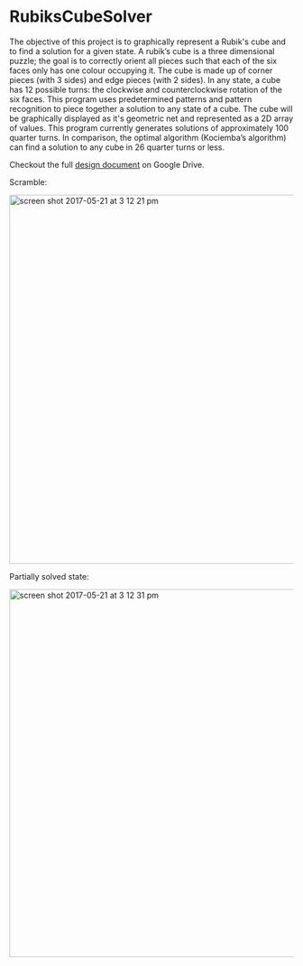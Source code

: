 # RubiksCubeSolver
The objective of this project is to graphically represent a Rubik's cube and to find a solution for a given state. A rubik’s cube is a three dimensional puzzle; the goal is to correctly orient all pieces such that each of the six faces only has one colour occupying it. The cube is made up of corner pieces (with 3 sides) and edge pieces (with 2 sides). In any state, a cube has 12 possible turns: the clockwise and counterclockwise rotation of the six faces. This program uses predetermined patterns and pattern recognition to piece together a solution to any state of a cube. The cube will be graphically displayed as it's geometric net and represented as a 2D array of values. This program currently generates solutions of approximately 100 quarter turns. In comparison, the optimal algorithm (Kociemba’s algorithm) can find a solution to any cube in 26 quarter turns or less.

Checkout the full <a href ="https://docs.google.com/document/d/1RCjFrMTkLgQ4N8LGd8ne0DKDvW5jo3IokHSUNM5IFTI/edit?usp=sharing">design document</a> on Google Drive.

Scramble:

<img width="654" alt="screen shot 2017-05-21 at 3 12 21 pm" src="https://cloud.githubusercontent.com/assets/7998752/26286634/08476bb8-3e38-11e7-813b-cc0035f3f73e.png">

Partially solved state:

<img width="652" alt="screen shot 2017-05-21 at 3 12 31 pm" src="https://cloud.githubusercontent.com/assets/7998752/26286635/09893ca4-3e38-11e7-8e3b-6bb1b42ad4b0.png">
